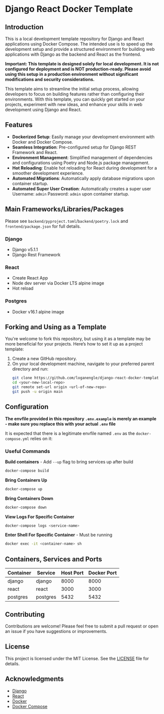 # Django React Docker Template

## Introduction

This is a local development template repository for Django and React applications using Docker Compose. The intended use is to speed up the development setup and provide a structured environment for building web applications with Django as the backend and React as the frontend.

**Important: This template is designed solely for local development. It is not configured for deployment and is NOT production-ready. Please avoid using this setup in a production environment without significant modifications and security considerations.**

This template aims to streamline the initial setup process, allowing developers to focus on building features rather than configuring their environments. With this template, you can quickly get started on your projects, experiment with new ideas, and enhance your skills in web development using Django and React.

## Features

- **Dockerized Setup**: Easily manage your development environment with Docker and Docker Compose.
- **Seamless Integration**: Pre-configured setup for Django REST Framework and React.
- **Environment Management**: Simplified management of dependencies and configurations using Poetry and Node.js package management.
- **Hot Reloading**: Enable hot reloading for React during development for a smoother development experience.
- **Automated Migrations**: Automatically apply database migrations upon container startup.
- **Automated Super User Creation**: Automatically creates a super user Username: `admin` Password: `admin` upon container startup.

## Main Frameworks/Libraries/Packages

Please see `backend/pyproject.toml`/`backend/poetry.lock` and `frontend/package.json` for full details.

### Django

- Django v5.1.1
- Django Rest Framework

### React

- Create React App
- Node dev server via Docker LTS alpine image
- Hot reload

### Postgres

- Docker v16.1 alpine image

## Forking and Using as a Template

You're welcome to fork this repository, but using it as a template may be more beneficial for your projects. Here’s how to set it up as a project template:

1. Create a new GitHub repository.
2. On your local development machine, navigate to your preferred parent directory and run:
   ```bash
   git clone https://github.com/loganengle/django-react-docker-template.git <your-new-local-repo>
   cd <your-new-local-repo>
   git remote set-url origin <url-of-new-repo>
   git push -u origin main
   ```

## Configuration

**The envfile provided in this repository `.env.example` is merely an example - make sure you replace this with your actual `.env` file**

It is expected that there is a legitimate envfile named `.env` as the `docker-compose.yml` relies on it:

### Useful Commands

**Build containers** - Add `--up` flag to bring services up after build
```bash
docker-compose build
```

**Bring Containers Up**
```bash
docker-compose up
```

**Bring Containers Down**
```bash
docker-compose down
```

**View Logs For Specific Container**
```bash
docker-compose logs <service-name>
```

**Enter Shell For Specific Container** - Must be running
```bash
docker exec -it <container-name> sh
```

## Containers, Services and Ports

| Container | Service  | Host Port | Docker Port |
|-----------|----------|-----------|-------------|
| django    | django   | 8000      | 8000        |
| react     | react    | 3000      | 3000        |
| postgres  | postgres | 5432      | 5432        |


## Contributing

Contributions are welcome! Please feel free to submit a pull request or open an issue if you have suggestions or improvements.

## License

This project is licensed under the MIT License. See the [LICENSE](LICENSE) file for details.

## Acknowledgments

- [Django](https://www.djangoproject.com/)
- [React](https://reactjs.org/)
- [Docker](https://www.docker.com/)
- [Docker Compose](https://docs.docker.com/compose/)
